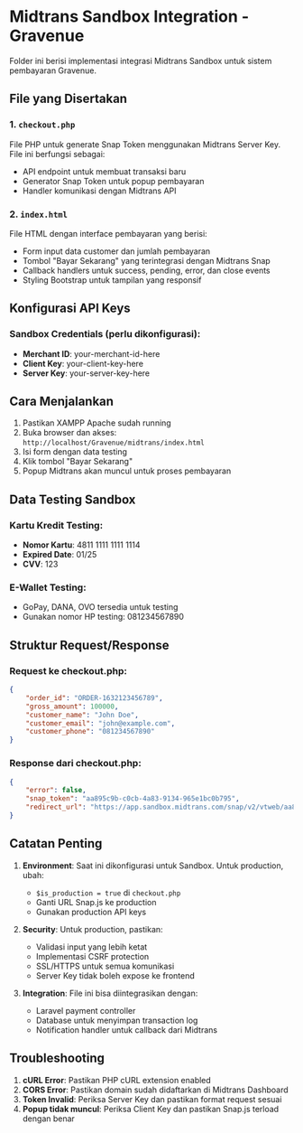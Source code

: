 # Midtrans Sandbox Integration - Gravenue

Folder ini berisi implementasi integrasi Midtrans Sandbox untuk sistem pembayaran Gravenue.

## File yang Disertakan

### 1. `checkout.php`
File PHP untuk generate Snap Token menggunakan Midtrans Server Key. File ini berfungsi sebagai:
- API endpoint untuk membuat transaksi baru
- Generator Snap Token untuk popup pembayaran
- Handler komunikasi dengan Midtrans API

### 2. `index.html`
File HTML dengan interface pembayaran yang berisi:
- Form input data customer dan jumlah pembayaran
- Tombol "Bayar Sekarang" yang terintegrasi dengan Midtrans Snap
- Callback handlers untuk success, pending, error, dan close events
- Styling Bootstrap untuk tampilan yang responsif

## Konfigurasi API Keys

### Sandbox Credentials (perlu dikonfigurasi):
- **Merchant ID**: your-merchant-id-here
- **Client Key**: your-client-key-here
- **Server Key**: your-server-key-here

## Cara Menjalankan

1. Pastikan XAMPP Apache sudah running
2. Buka browser dan akses: `http://localhost/Gravenue/midtrans/index.html`
3. Isi form dengan data testing
4. Klik tombol "Bayar Sekarang"
5. Popup Midtrans akan muncul untuk proses pembayaran

## Data Testing Sandbox

### Kartu Kredit Testing:
- **Nomor Kartu**: 4811 1111 1111 1114
- **Expired Date**: 01/25
- **CVV**: 123

### E-Wallet Testing:
- GoPay, DANA, OVO tersedia untuk testing
- Gunakan nomor HP testing: 081234567890

## Struktur Request/Response

### Request ke checkout.php:
```json
{
    "order_id": "ORDER-1632123456789",
    "gross_amount": 100000,
    "customer_name": "John Doe",
    "customer_email": "john@example.com",
    "customer_phone": "081234567890"
}
```

### Response dari checkout.php:
```json
{
    "error": false,
    "snap_token": "aa895c9b-c0cb-4a83-9134-965e1bc0b795",
    "redirect_url": "https://app.sandbox.midtrans.com/snap/v2/vtweb/aa895c9b-c0cb-4a83-9134-965e1bc0b795"
}
```

## Catatan Penting

1. **Environment**: Saat ini dikonfigurasi untuk Sandbox. Untuk production, ubah:
   - `$is_production = true` di `checkout.php`
   - Ganti URL Snap.js ke production
   - Gunakan production API keys

2. **Security**: Untuk production, pastikan:
   - Validasi input yang lebih ketat
   - Implementasi CSRF protection
   - SSL/HTTPS untuk semua komunikasi
   - Server Key tidak boleh expose ke frontend

3. **Integration**: File ini bisa diintegrasikan dengan:
   - Laravel payment controller
   - Database untuk menyimpan transaction log
   - Notification handler untuk callback dari Midtrans

## Troubleshooting

1. **cURL Error**: Pastikan PHP cURL extension enabled
2. **CORS Error**: Pastikan domain sudah didaftarkan di Midtrans Dashboard
3. **Token Invalid**: Periksa Server Key dan pastikan format request sesuai
4. **Popup tidak muncul**: Periksa Client Key dan pastikan Snap.js terload dengan benar
